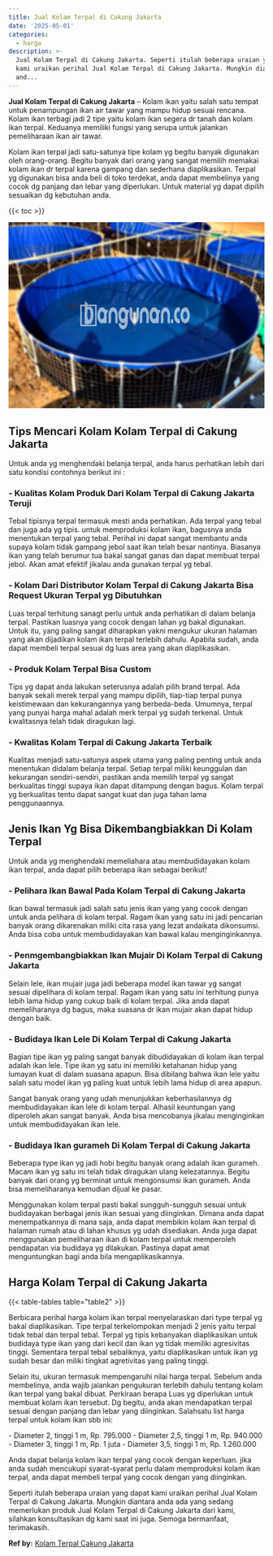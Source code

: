 ```yaml
---
title: Jual Kolam Terpal di Cakung Jakarta
date: '2025-05-01'
categories:
  - harga
description: >-
  Jual Kolam Terpal di Cakung Jakarta. Seperti itulah beberapa uraian yang dapat
  kami uraikan perihal Jual Kolam Terpal di Cakung Jakarta. Mungkin diantara
  and...
---
```


**Jual Kolam Terpal di Cakung Jakarta** – Kolam ikan yaitu salah satu tempat untuk penampungan ikan air tawar yang mampu hidup sesuai rencana. Kolam ikan terbagi jadi 2 tipe yaitu kolam ikan segera dr tanah dan kolam ikan terpal. Keduanya memiliki fungsi yang serupa untuk jalankan pemeliharaan ikan air tawar.

Kolam ikan terpal jadi satu-satunya tipe kolam yg begitu banyak digunakan oleh orang-orang. Begitu banyak dari orang yang sangat memilih memakai kolam ikan dr terpal karena gampang dan sederhana diaplikasikan. Terpal yg digunakan bisa anda beli di toko terdekat, anda dapat membelinya yang cocok dg panjang dan lebar yang diperlukan. Untuk material yg dapat dipilih sesuaikan dg kebutuhan anda.

{{< toc >}}

![Jual Kolam Terpal di Cakung Jakarta](/images/jual-kolam-terpal-03.png)

## Tips Mencari Kolam Kolam Terpal di Cakung Jakarta

Untuk anda yg menghendaki belanja terpal, anda harus perhatikan lebih dari satu kondisi contohnya berikut ini :

### \- Kualitas Kolam Produk Dari Kolam Terpal di Cakung Jakarta Teruji

Tebal tipisnya terpal termasuk mesti anda perhatikan. Ada terpal yang tebal dan juga ada yg tipis. untuk memproduksi kolam ikan, bagusnya anda menentukan terpal yang tebal. Perihal ini dapat sangat membantu anda supaya kolam tidak gampang jebol saat ikan telah besar nantinya. Biasanya ikan yang telah berumur tua bakal sangat ganas dan dapat membuat terpal jebol. Akan amat efektif jikalau anda gunakan terpal yg tebal.

### \- Kolam Dari Distributor Kolam Terpal di Cakung Jakarta Bisa Request Ukuran Terpal yg Dibutuhkan

Luas terpal terhitung sanagt perlu untuk anda perhatikan di dalam belanja terpal. Pastikan luasnya yang cocok dengan lahan yg bakal digunakan. Untuk itu, yang paling sangat diharapkan yakni mengukur ukuran halaman yang akan dijadikan kolam ikan terpal terlebih dahulu. Apabila sudah, anda dapat membeli terpal sesuai dg luas area yang akan diaplikasikan.

### \- Produk Kolam Terpal Bisa Custom

Tips yg dapat anda lakukan seterusnya adalah pilih brand terpal. Ada banyak sekali merek terpal yang mampu dipilih, tiap-tiap terpal punya keistimewaan dan kekurangannya yang berbeda-beda. Umumnya, terpal yang punyai harga mahal adalah merk terpal yg sudah terkenal. Untuk kwalitasnya telah tidak diragukan lagi.

### \- Kwalitas Kolam Terpal di Cakung Jakarta Terbaik

Kualitas menjadi satu-satunya aspek utama yang paling penting untuk anda menentukan didalam belanja terpal. Setiap terpal miliki keunggulan dan kekurangan sendiri-sendiri, pastikan anda memilih terpal yg sangat berkualitas tinggi supaya ikan dapat ditampung dengan bagus. Kolam terpal yg berkualitas tentu dapat sangat kuat dan juga tahan lama penggunaannya.

## Jenis Ikan Yg Bisa Dikembangbiakkan Di Kolam Terpal

Untuk anda yg menghendaki memeliahara atau membudidayakan kolam ikan terpal, anda dapat pilih beberapa ikan sebagai berikut!

### \- Pelihara Ikan Bawal Pada Kolam Terpal di Cakung Jakarta

Ikan bawal termasuk jadi salah satu jenis ikan yang yang cocok dengan untuk anda pelihara di kolam terpal. Ragam ikan yang satu ini jadi pencarian banyak orang dikarenakan miliki cita rasa yang lezat andaikata dikonsumsi. Anda bisa coba untuk membudidayakan kan bawal kalau menginginkannya.

### \- Penmgembangbiakkan Ikan Mujair Di Kolam Terpal di Cakung Jakarta

Selain lele, ikan mujair juga jadi beberapa model ikan tawar yg sangat sesuai dipelihara di kolam terpal. Ragam ikan yang satu ini terhitung punya lebih lama hidup yang cukup baik di kolam terpal. Jika anda dapat memeliharanya dg bagus, maka suasana dr ikan mujair akan dapat hidup dengan baik.

### \- Budidaya Ikan Lele Di Kolam Terpal di Cakung Jakarta

Bagian tipe ikan yg paling sangat banyak dibudidayakan di kolam ikan terpal adalah ikan lele. Tipe ikan yg satu ini memiliki ketahanan hidup yang lumayan kuat di dalam suasana apapun. Bisa dibilang bahwa ikan lele yaitu salah satu model ikan yg paling kuat untuk lebih lama hidup di area apapun.

Sangat banyak orang yang udah menunjukkan keberhasilannya dg membudidayakan ikan lele di kolam terpal. Alhasil keuntungan yang diperoleh akan sangat banyak. Anda bisa mencobanya jikalau menginginkan untuk membudidayakan ikan lele.

### \- Budidaya Ikan gurameh Di Kolam Terpal di Cakung Jakarta

Beberapa type ikan yg jadi hobi begitu banyak orang adalah ikan gurameh. Macam ikan yg satu ini telah tidak diragukan ulang kelezatannya. Begitu banyak dari orang yg berminat untuk mengonsumsi ikan gurameh. Anda bisa memeliharanya kemudian dijual ke pasar.

Menggunakan kolam terpal pasti bakal sungguh-sungguh sesuai untuk budidayakan berbagai jenis ikan sesuai yang diinginkan. Dimana anda dapat menempatkannya di mana saja, anda dapat membikin kolam ikan terpal di halaman rumah atau di lahan khusus yg udah disediakan. Anda juga dapat menggunakan pemeliharaan ikan di kolam terpal untuk memperoleh pendapatan via budidaya yg dilakukan. Pastinya dapat amat menguntungkan bagi anda bila mengaplikasikannya.

## Harga Kolam Terpal di Cakung Jakarta

{{< table-tables table="table2" >}}

Berbicara perihal harga kolam ikan terpal menyelaraskan dari type terpal yg bakal diaplikasikan. Tipe terpal terkelompokan menjadi 2 jenis yaitu terpal tidak tebal dan terpal tebal. Terpal yg tipis kebanyakan diaplikasikan untuk budidaya type ikan yang dari kecil dan ikan yg tidak memiliki agresivitas tinggi. Sementara terpal tebal sebaliknya, yaitu diaplikasikan untuk ikan yg sudah besar dan miliki tingkat agretivitas yang paling tinggi.

Selain itu, ukuran termasuk mempengaruhi nilai harga terpal. Sebelum anda membelinya, anda wajib jalankan pengukuran terlebih dahulu tentang kolam ikan terpal yang bakal dibuat. Perkiraan berapa Luas yg diperlukan untuk membuat kolam ikan tersebut. Dg begitu, anda akan mendapatkan terpal sesuai dengan panjang dan lebar yang diinginkan. Salahsatu list harga terpal untuk kolam ikan sbb ini:

\- Diameter 2, tinggi 1 m, Rp. 795.000 - Diameter 2,5, tinggi 1 m, Rp. 940.000 - Diameter 3, tinggi 1 m, Rp. 1 juta - Diameter 3,5, tinggi 1 m, Rp. 1.260.000

Anda dapat belanja kolam ikan terpal yang cocok dengan keperluan. jika anda sudah mencukupi syarat-syarat perlu dalam memproduksi kolam ikan terpal, anda dapat membeli terpal yang cocok dengan yang diinginkan.

Seperti itulah beberapa uraian yang dapat kami uraikan perihal Jual Kolam Terpal di Cakung Jakarta. Mungkin diantara anda ada yang sedang memerlukan produk Jual Kolam Terpal di Cakung Jakarta dari kami, silahkan konsultasikan dg kami saat ini juga. Semoga bermanfaat, terimakasih.

**Ref by:** [Kolam Terpal Cakung Jakarta](https://id.wikipedia.org/wiki/Kolam)
